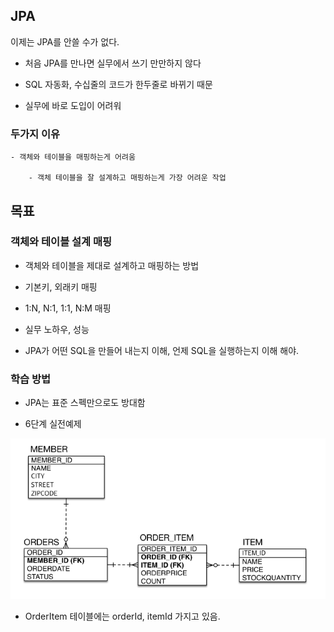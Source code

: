 ## JPA

이제는 JPA를 안쓸 수가 없다.

- 처음 JPA를 만나면 실무에서 쓰기 만만하지 않다

- SQL 자동화, 수십줄의 코드가 한두줄로 바뀌기 때문

- 실무에 바로 도입이 어려워

### 두가지 이유

    - 객체와 테이블을 매핑하는게 어려움

        - 객체 테이블을 잘 설계하고 매핑하는게 가장 어려운 작업

## 목표

### 객체와 테이블 설계 매핑

- 객체와 테이블을 제대로 설계하고 매핑하는 방법

- 기본키, 외래키 매핑

- 1:N, N:1, 1:1, N:M 매핑

- 실무 노하우, 성능

- JPA가 어떤 SQL을 만들어 내는지 이해, 언제 SQL을 실행하는지 이해 해야.

### 학습 방법

- JPA는 표준 스펙만으로도 방대함

- 6단계 실전예제

![alt text](image.png)

- OrderItem 테이블에는 orderId, itemId 가지고 있음.
